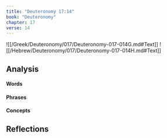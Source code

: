 ```yaml
---
title: "Deuteronomy 17:14"
book: "Deuteronomy"
chapter: 17
verse: 14
---
```

![[/Greek/Deuteronomy/017/Deuteronomy-017-014G.md#Text]]
![[/Hebrew/Deuteronomy/017/Deuteronomy-017-014H.md#Text]]

## Analysis

#### Words

#### Phrases

#### Concepts

## Reflections
